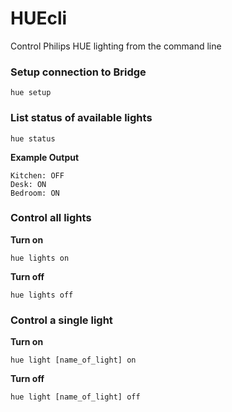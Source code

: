 # HUEcli
Control Philips HUE lighting from the command line


### Setup connection to Bridge

```
hue setup
```


### List status of available lights

```
hue status
```

**Example Output**
```
Kitchen: OFF
Desk: ON
Bedroom: ON
```


### Control all lights

**Turn on**
```
hue lights on
```

**Turn off**
```
hue lights off
```


### Control a single light

**Turn on**
```
hue light [name_of_light] on
```

**Turn off**
```
hue light [name_of_light] off
```

